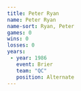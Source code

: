 ```yaml
---
title: Peter Ryan
name: Peter Ryan
name-sort: Ryan, Peter
games: 0
wins: 0
losses: 0
years:
 - year: 1986
   event: Brier
   team: "QC"
   position: Alternate
---
```

